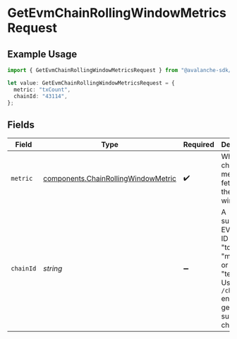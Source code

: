 # GetEvmChainRollingWindowMetricsRequest

## Example Usage

```typescript
import { GetEvmChainRollingWindowMetricsRequest } from "@avalanche-sdk/devtools/models/operations";

let value: GetEvmChainRollingWindowMetricsRequest = {
  metric: "txCount",
  chainId: "43114",
};
```

## Fields

| Field                                                                                                                                 | Type                                                                                                                                  | Required                                                                                                                              | Description                                                                                                                           | Example                                                                                                                               |
| ------------------------------------------------------------------------------------------------------------------------------------- | ------------------------------------------------------------------------------------------------------------------------------------- | ------------------------------------------------------------------------------------------------------------------------------------- | ------------------------------------------------------------------------------------------------------------------------------------- | ------------------------------------------------------------------------------------------------------------------------------------- |
| `metric`                                                                                                                              | [components.ChainRollingWindowMetric](../../models/components/chainrollingwindowmetric.md)                                            | :heavy_check_mark:                                                                                                                    | Which chain level metric to fetch for the rolling window.                                                                             | txCount                                                                                                                               |
| `chainId`                                                                                                                             | *string*                                                                                                                              | :heavy_minus_sign:                                                                                                                    | A supported EVM chain ID or one of "total", "mainnet", or "testnet". Use the `/chains` endpoint to get a list of supported chain IDs. | 43114                                                                                                                                 |